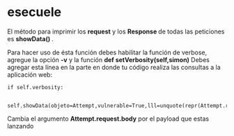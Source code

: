 # esecuele
El método para imprimir los <b>request</b> y  los <b> Response </b> de todas las peticiones es
<b> showData() </b>.

Para hacer uso de ésta función debes habilitar la función de verbose, agregue la opción <b>-v</b> y la función
<b>def setVerbosity(self,simon)</b>
Debes agregar esta línea en la parte en donde tu código realiza las consultas a la aplicación web:


	if self.verbosity:

		self.showData(objeto=Attempt,vulnerable=True,lll=unquote(repr(Attempt.request.body)))

Cambia el argumento <b>Attempt.request.body</b> por el payload que estas lanzando

